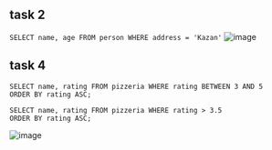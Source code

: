 ## task 2
``` SELECT name, age FROM person WHERE address = 'Kazan' ```
![image](https://github.com/MelnikovMatveu/db_practice/assets/145557573/d4ee0bf7-ee12-48d4-91df-32394a000a34)

## task 4


```
SELECT name, rating FROM pizzeria WHERE rating BETWEEN 3 AND 5
ORDER BY rating ASC;
```

```
SELECT name, rating FROM pizzeria WHERE rating > 3.5
ORDER BY rating ASC;
```

![image](https://github.com/MelnikovMatveu/db_practice/assets/145557573/0c0e6c25-6ad7-41c8-971c-52eabe2b6bcf)


